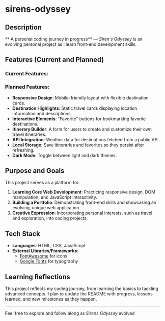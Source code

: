 # sirens-odyssey

## Description
** A personal coding journey in progress** — *Siren's Odyssey* is an evolving personal project as I learn front-end development skills.

## Features (Current and Planned)
### Current Features:

### Planned Features:
- **Responsive Design**: Mobile-friendly layout with flexible destination cards.
- **Destination Highlights**: Static travel cards displaying location information and descriptions.
- **Interactive Elements**: "Favorite" buttons for bookmarking favorite destinations.
- **Itinerary Builder**: A form for users to create and customize their own travel itineraries.
- **API Integration**: Weather data for destinations fetched from a public API.
- **Local Storage**: Save itineraries and favorites so they persist after refreshing.
- **Dark Mode**: Toggle between light and dark themes.

## Purpose and Goals
This project serves as a platform for:
1. **Learning Core Web Development**: Practicing responsive design, DOM manipulation, and JavaScript interactivity.
2. **Building a Portfolio**: Demonstrating front-end skills and showcasing an evolving, unique web application.
3. **Creative Expression**: Incorporating personal interests, such as travel and exploration, into coding projects.

## Tech Stack
- **Languages**: HTML, CSS, JavaScript
- **External Libraries/Frameworks**: 
  - [FontAwesome](https://fontawesome.com/) for icons
  - [Google Fonts](https://fonts.google.com/) for typography

## Learning Reflections
This project reflects my coding journey, from learning the basics to tackling advanced concepts. I plan to update the README with progress, lessons learned, and new milestones as they happen.

---

Feel free to explore and follow along as *Sirens Odyssey* evolves!
